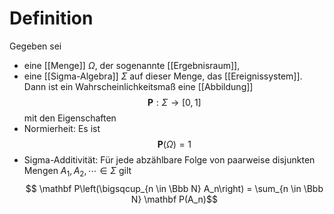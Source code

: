 # Definition
Gegeben sei
- eine [[Menge]] $\Omega$, der sogenannte [[Ergebnisraum]],
- eine [[Sigma-Algebra]] $\Sigma$ auf dieser Menge, das [[Ereignissystem]].
Dann ist ein Wahrscheinlichkeitsmaß eine [[Abbildung]] 
$$\mathbf P: \Sigma \to [0,1]$$
mit den Eigenschaften
- Normierheit: Es ist $$\mathbf P(\Omega) = 1$$
- Sigma-Additivität: Für jede abzählbare Folge von paarweise disjunkten Mengen $A_1, A_2, \cdots \in \Sigma$ gilt $$ \mathbf P\left(\bigsqcup_{n \in \Bbb N} A_n\right) = \sum_{n \in \Bbb N} \mathbf P(A_n)$$